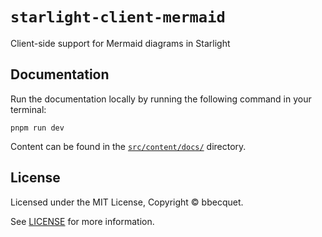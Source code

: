 # `starlight-client-mermaid`

Client-side support for Mermaid diagrams in Starlight

## Documentation

Run the documentation locally by running the following command in your terminal:

```shell
pnpm run dev
```

Content can be found in the [`src/content/docs/`](./src/content/docs/) directory.

## License

Licensed under the MIT License, Copyright © bbecquet.

See [LICENSE](/LICENSE) for more information.
